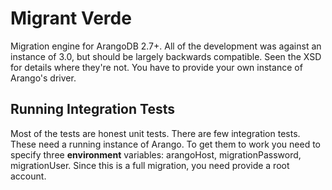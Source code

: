 # Migrant Verde
Migration engine for ArangoDB 2.7+. All of the development was against an instance of 3.0, but should be largely 
backwards compatible. Seen the XSD for details where they're not. You have to provide your own instance of Arango's
driver.

## Running Integration Tests
Most of the tests are honest unit tests. There are few integration tests. These need a running instance of Arango.
To get them to work you need to specify three **environment** variables: arangoHost, migrationPassword, migrationUser.
Since this is a full migration, you need provide a root account. 